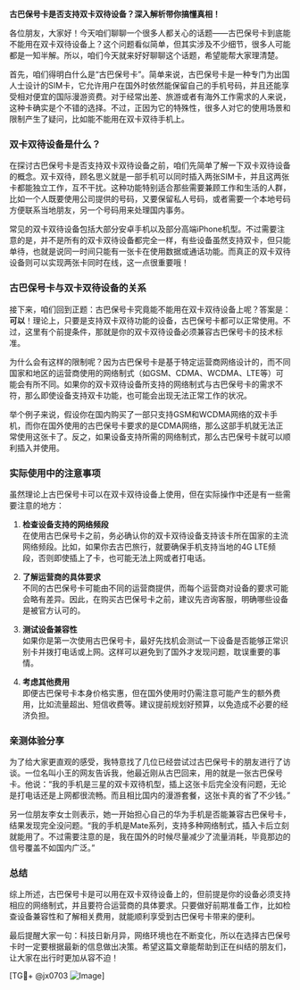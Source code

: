 **古巴保号卡是否支持双卡双待设备？深入解析带你搞懂真相！**

各位朋友，大家好！今天咱们聊聊一个很多人都关心的话题——古巴保号卡到底能不能用在双卡双待设备上？这个问题看似简单，但其实涉及不少细节，很多人可能都是一知半解。所以，咱们今天就来好好聊聊这个话题，希望能帮大家理清楚。

首先，咱们得明白什么是“古巴保号卡”。简单来说，古巴保号卡是一种专门为出国人士设计的SIM卡，它允许用户在国外时依然能保留自己的手机号码，并且还能享受相对便宜的国际漫游资费。对于经常出差、旅游或者有海外工作需求的人来说，这种卡确实是个不错的选择。不过，正因为它的特殊性，很多人对它的使用场景和限制产生了疑问，比如能不能用在双卡双待手机上。

### 双卡双待设备是什么？

在探讨古巴保号卡是否支持双卡双待设备之前，咱们先简单了解一下双卡双待设备的概念。双卡双待，顾名思义就是一部手机可以同时插入两张SIM卡，并且这两张卡都能独立工作，互不干扰。这种功能特别适合那些需要兼顾工作和生活的人群，比如一个人既要使用公司提供的号码，又要保留私人号码，或者需要一个本地号码方便联系当地朋友，另一个号码用来处理国内事务。

常见的双卡双待设备包括大部分安卓手机以及部分高端iPhone机型。不过需要注意的是，并不是所有的双卡双待设备都完全一样，有些设备虽然支持双卡，但只能单待，也就是说同一时间只能有一张卡在使用数据或通话功能。而真正的双卡双待设备则可以实现两张卡同时在线，这一点很重要哦！

### 古巴保号卡与双卡双待设备的关系

接下来，咱们回到正题：古巴保号卡究竟能不能用在双卡双待设备上呢？答案是：**可以**！理论上，只要是支持双卡双待功能的设备，古巴保号卡都可以正常使用。不过，这里有个前提条件，那就是你的双卡双待设备必须兼容古巴保号卡的技术标准。

为什么会有这样的限制呢？因为古巴保号卡是基于特定运营商网络设计的，而不同国家和地区的运营商使用的网络制式（如GSM、CDMA、WCDMA、LTE等）可能会有所不同。如果你的双卡双待设备所支持的网络制式与古巴保号卡的需求不符，那么即使设备支持双卡功能，也可能会出现无法正常工作的状况。

举个例子来说，假设你在国内购买了一部只支持GSM和WCDMA网络的双卡手机，而你在国外使用的古巴保号卡要求的是CDMA网络，那么这部手机就无法正常使用这张卡了。反之，如果设备支持所需的网络制式，那么古巴保号卡就可以顺利插入并使用。

### 实际使用中的注意事项

虽然理论上古巴保号卡可以在双卡双待设备上使用，但在实际操作中还是有一些需要注意的地方：

1. **检查设备支持的网络频段**  
   在使用古巴保号卡之前，务必确认你的双卡双待设备支持该卡所在国家的主流网络频段。比如，如果你去古巴旅行，就要确保手机支持当地的4G LTE频段，否则即使插上了卡，也可能无法上网或者打电话。

2. **了解运营商的具体要求**  
   不同的古巴保号卡可能由不同的运营商提供，而每个运营商对设备的要求可能会略有差异。因此，在购买古巴保号卡之前，建议先咨询客服，明确哪些设备是被官方认可的。

3. **测试设备兼容性**  
   如果你是第一次使用古巴保号卡，最好先找机会测试一下设备是否能够正常识别卡并拨打电话或上网。这样可以避免到了国外才发现问题，耽误重要的事情。

4. **考虑其他费用**  
   即便古巴保号卡本身价格实惠，但在国外使用时仍需注意可能产生的额外费用，比如流量超出、短信收费等。建议提前规划好预算，以免造成不必要的经济负担。

### 亲测体验分享

为了给大家更直观的感受，我特意找了几位已经尝试过古巴保号卡的朋友进行了访谈。一位名叫小王的网友告诉我，他最近刚从古巴回来，用的就是一张古巴保号卡。他说：“我的手机是三星的双卡双待机型，插上这张卡后完全没有问题，无论是打电话还是上网都很流畅。而且相比国内的漫游套餐，这张卡真的省了不少钱。”

另一位朋友李女士则表示，她一开始担心自己的华为手机是否能兼容古巴保号卡，结果发现完全没问题。“我的手机是Mate系列，支持多种网络制式，插入卡后立刻就能用了。不过需要注意的是，我在国外的时候尽量减少了流量消耗，毕竟那边的信号覆盖不如国内广泛。”

### 总结

综上所述，古巴保号卡是可以用在双卡双待设备上的，但前提是你的设备必须支持相应的网络制式，并且要符合运营商的具体要求。只要做好前期准备工作，比如检查设备兼容性和了解相关费用，就能顺利享受到古巴保号卡带来的便利。

最后提醒大家一句：科技日新月异，网络环境也在不断变化，所以在选择古巴保号卡时一定要根据最新的信息做出决策。希望这篇文章能帮助到正在纠结的朋友们，让大家在出行时更加从容不迫！

[TG💪+ @jx0703 ![Image](https://github.com/user-attachments/assets/dbca1d08-cadb-493c-b0ec-ad6f7a83f270)]